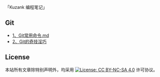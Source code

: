 「Kuzank 编程笔记」


## Git
* [1、Git常用命令.md](./Git/1、Git常用命令.md)
* [2、Git的奇技淫巧](./Git/2、Git的奇技淫巧.md)


## License

本站所有文章除特别声明外，均采用 [![License: CC BY-NC-SA 4.0](https://camo.githubusercontent.com/68b1d40ecc7a83ac2c1e691be14ce4be95cec195/68747470733a2f2f6c6963656e7365627574746f6e732e6e65742f6c2f62792d6e632d73612f342e302f38307831352e706e67)](https://creativecommons.org/licenses/by-nc-sa/4.0/) 许可协议。
